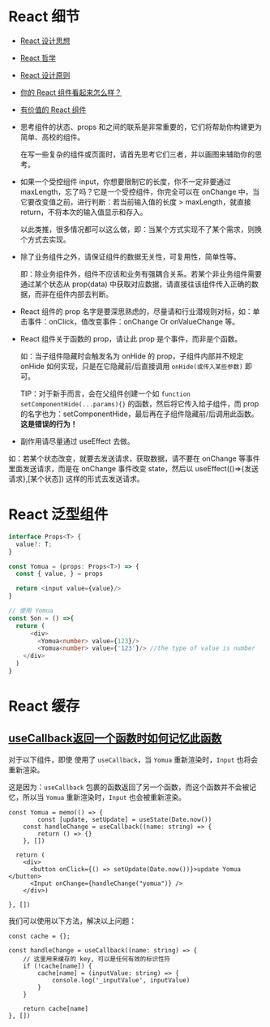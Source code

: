 # React 细节

- [React 设计思想](https://github.com/react-guide/react-basic/blob/master/README.md) 

- [React 哲学](https://zh-hans.reactjs.org/docs/thinking-in-react.html) 

- [React 设计原则](https://zh-hans.reactjs.org/docs/design-principles.html) 

- [你的 React 组件看起来怎么样？](https://antongunnarsson.com/react-component-code-smells/#too-many-props) 

- [有价值的 React 组件](https://overreacted.io/zh-hans/writing-resilient-components/) 

- 思考组件的状态、props 和之间的联系是非常重要的，它们将帮助你构建更为简单、高校的组件。
  
  在写一些复杂的组件或页面时，请首先思考它们三者，并以画图来辅助你的思考。

- 如果一个受控组件 input，你想要限制它的长度，你不一定非要通过 maxLength，忘了吗？它是一个受控组件，你完全可以在 onChange 中，当它要改变值之前，进行判断：若当前输入值的长度 > maxLength，就直接 return，不将本次的输入值显示和存入。
  
  以此类推，很多情况都可以这么做，即：当某个方式实现不了某个需求，则换个方式去实现。

- 除了业务组件之外，请保证组件的数据无关性，可复用性，简单性等。
  
  即：除业务组件外，组件不应该和业务有强耦合关系。若某个非业务组件需要通过某个状态从 prop(data) 中获取对应数据，请直接往该组件传入正确的数据，而非在组件内部去判断。

- React 组件的 prop 名字是要深思熟虑的，尽量请和行业潜规则对标，如：单击事件：onClick，值改变事件：onChange Or onValueChange 等。

- React 组件关于函数的 prop，请让此 prop 是个事件，而非是个函数。
  
  如：当子组件隐藏时会触发名为 onHide 的 prop，子组件内部并不规定 onHide 如何实现，只是在它隐藏前/后直接调用 `onHide(或传入某些参数)` 即可。
  
  TIP：对于新手而言，会在父组件创建一个如 `function setComponentHide(...params){}` 的函数，然后将它传入给子组件，而 prop 的名字也为：setComponentHide，最后再在子组件隐藏前/后调用此函数。**这是错误的行为！** 

- 副作用请尽量通过 useEffect 去做。

如：若某个状态改变，就要去发送请求，获取数据，请不要在 onChange 等事件里面发送请求，而是在 onChange 事件改变 state，然后以 useEffect(()=>{发送请求},[某个状态]) 这样的形式去发送请求。

# React 泛型组件

```typescript
interface Props<T> {
  value?: T;
}

const Yomua = (props: Props<T>) => {
  const { value, } = props

  return <input value={value}/>
}

// 使用 Yomua
const Son = () =>{
  return (
      <div>
        <Yomua<number> value={123}/> 
        <Yomua<number> value={'123'}/> //the type of value is number
    </div>
  )
}
```

# React 缓存

## [useCallback返回一个函数时如何记忆此函数](https://codesandbox.io/s/usecallbackfan-hui-yi-ge-han-shu-shi-ru-he-ji-yi-ci-han-shu-1vsk22?file=/src/App.tsx) 

对于以下组件，即使 使用了 `useCallback`，当 `Yomua` 重新渲染时，`Input` 也将会重新渲染。

这是因为：`useCallback` 包裹的函数返回了另一个函数，而这个函数并不会被记忆，所以当 `Yomua` 重新渲染时，`Input` 也会被重新渲染。

```tsx
const Yomua = memo(() => {
		const [update, setUpdate] = useState(Date.now())
    const handleChange = useCallback((name: string) => {
        return () => {}
    }, [])

  return ( 
    <div>
      <button onClick={() => setUpdate(Date.now())}>update Yomua </button>
      <Input onChange={handleChange("yomua")} />
    </div>)
    
}, [])

```

我们可以使用以下方法，解决以上问题：

```tsx
const cache = {};

const handleChange = useCallback((name: string) => {
    // 这里用来缓存的 key, 可以是任何有效的标识性符
  	if (!cache[name]) {
        cache[name] = (inputValue: string) => {
            console.log('_inputValue', inputValue)
        }
    }

    return cache[name]
}, [])

```

